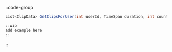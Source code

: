 ::code-group
  ```csharp [Method]
  List<ClipData> GetClipsForUser(int userId, TimeSpan duration, int count);
  ```
  ```csharp [Example]
  ::wip
  add example here
  ::
  ```
::